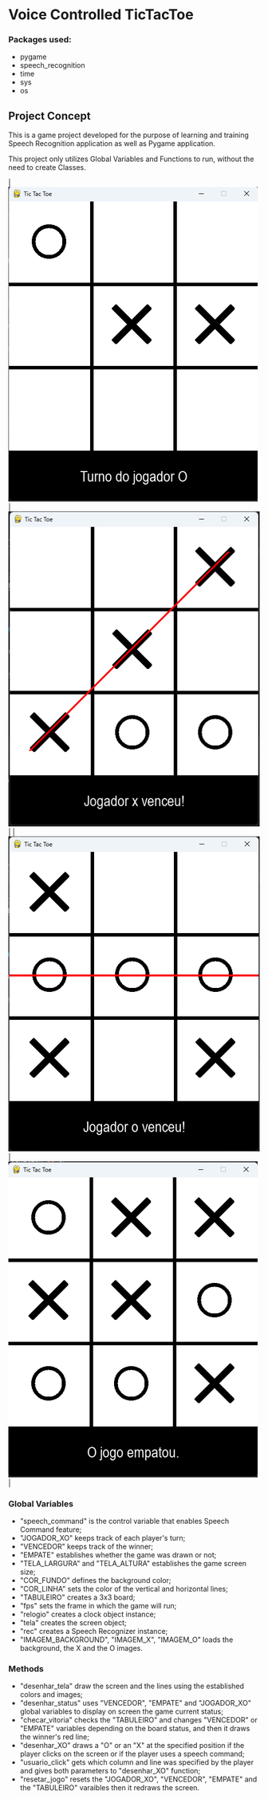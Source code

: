 # Voice Controlled TicTacToe
 
### Packages used:
+ pygame
+ speech_recognition
+ time
+ sys
+ os


## Project Concept
<p>This is a game project developed for the purpose of learning and training Speech Recognition
application as well as Pygame application.</p>

<p>This project only utilizes Global Variables and Functions to run, without the need
to create Classes.</p>


| ![img_5.png](img_5.png) | ![img_1.png](img_1.png) |
| ![img_2.png](img_2.png) | ![img_3.png](img_3.png) |


### Global Variables

+ "speech_command" is the control variable that enables Speech Command feature;
+ "JOGADOR_XO" keeps track of each player's turn;
+ "VENCEDOR" keeps track of the winner;
+ "EMPATE" establishes whether the game was drawn or not;
+ "TELA_LARGURA" and "TELA_ALTURA" establishes the game screen size;
+ "COR_FUNDO" defines the background color;
+ "COR_LINHA" sets the color of the vertical and horizontal lines;
+ "TABULEIRO" creates a 3x3 board;
+ "fps" sets the frame in which the game will run;
+ "relogio" creates a clock object instance;
+ "tela" creates the screen object;
+ "rec" creates a Speech Recognizer instance;
+ "IMAGEM_BACKGROUND", "IMAGEM_X", "IMAGEM_O" loads the background, the X and the O images.


### Methods

+ "desenhar_tela" draw the screen and the lines using the established colors and images;
+ "desenhar_status" uses "VENCEDOR", "EMPATE" and "JOGADOR_XO" global variables
to display on screen the game current status;
+ "checar_vitoria" checks the "TABULEIRO" and changes "VENCEDOR" or "EMPATE" variables
depending on the board status, and then it draws the winner's red line;
+ "desenhar_XO" draws a "O" or an "X" at the specified position if the player clicks
on the screen or if the player uses a speech command;
+ "usuario_click" gets which column and line was specified by the player and gives
both parameters to "desenhar_XO" function;
+ "resetar_jogo" resets the "JOGADOR_XO", "VENCEDOR", "EMPATE" and the "TABULEIRO" varaibles
then it redraws the screen.
